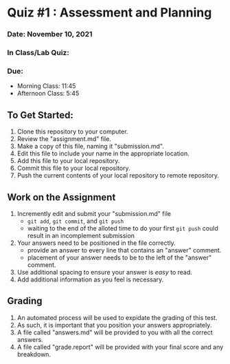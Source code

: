 # Quiz #1 : Assessment and Planning 

### Date: November 10, 2021
### In Class/Lab Quiz:
### Due:
* Morning Class:  11:45
* Afternoon Class: 5:45

## To Get Started:
  1. Clone this repository to your computer.  
  2. Review the "assignment.md" file.
  3. Make a copy of this file, naming it "submission.md".
  4. Edit this file to include your name in the appropriate location.
  5. Add this file to your local repository.
  6. Commit this file to your local repository.
  7. Push the current contents of your local repository to remote repository.

## Work on the Assignment
  1. Incremently edit and submit your "submission.md" file
     - ``git add``, ``git commit``, and ``git push``
     - waiting to the end of the alloted time to do your first ``git push`` could result in an incomplement submission
  2. Your answers need to be positioned in the file correctly.
     - provide an answer to every line that contains an "answer" comment.
     - placement of your answer needs to be to the left of the "answer" comment.
  3. Use additional spacing to ensure your answer is _easy_ to read.
  4. Add additional information as you feel is necessary.

## Grading
   1. An automated process will be used to expidate the grading of this test. 
   2. As such, it is important that you position your answers appropriately. 
   3. A file called "answers.md" will be provided to you with all the correct answers.
   4. A file called "grade.report" will be provided with your final score and any breakdown.

